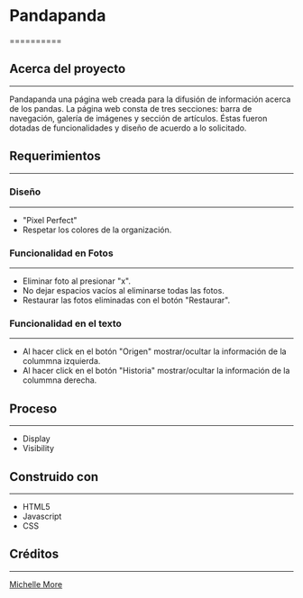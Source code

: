 # Pandapanda
==========

## Acerca del proyecto
--------------------
Pandapanda una página web creada para la difusión de información acerca de los pandas.
La página web consta de tres secciones: barra de navegación, galería de imágenes y sección de artículos. Éstas fueron dotadas de funcionalidades y diseño de acuerdo a lo solicitado.

## Requerimientos
--------------------

### Diseño
--------------------
+ "Pixel Perfect"
+ Respetar los colores de la organización.

### Funcionalidad en Fotos
--------------------
+ Eliminar foto al presionar "x".
+ No dejar espacios vacíos al eliminarse todas las fotos.
+ Restaurar las fotos eliminadas con el botón "Restaurar".

### Funcionalidad en el texto
--------------------
+ Al hacer click en el botón "Origen" mostrar/ocultar la información de la colummna izquierda.
+ Al hacer click en el botón "Historia" mostrar/ocultar la información de la colummna derecha.

## Proceso
--------------------
+ Display
+ Visibility

## Construido con
--------------------
+ HTML5
+ Javascript
+ CSS

## Créditos
--------------------
[Michelle More](https://github.com/Mishmore/)


